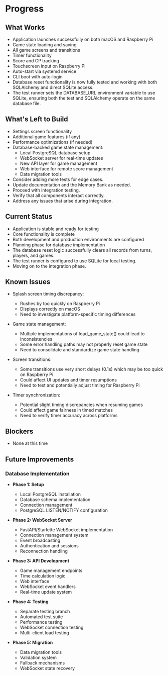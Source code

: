 # Progress

## What Works

- Application launches successfully on both macOS and Raspberry Pi
- Game state loading and saving
- All game screens and transitions
- Timer functionality
- Score and CP tracking
- Touchscreen input on Raspberry Pi
- Auto-start via systemd service
- CLI boot with auto-login
- Database reset functionality is now fully tested and working with both SQLAlchemy and direct SQLite access.
- The test runner sets the DATABASE_URL environment variable to use SQLite, ensuring both the test and SQLAlchemy operate on the same database file.

## What's Left to Build

- Settings screen functionality
- Additional game features (if any)
- Performance optimizations (if needed)
- Database-backed game state management:
  - Local PostgreSQL database setup
  - WebSocket server for real-time updates
  - New API layer for game management
  - Web interface for remote score management
  - Data migration tools
- Consider adding more tests for edge cases.
- Update documentation and the Memory Bank as needed.
- Proceed with integration testing.
- Verify that all components interact correctly.
- Address any issues that arise during integration.

## Current Status

- Application is stable and ready for testing
- Core functionality is complete
- Both development and production environments are configured
- Planning phase for database implementation
- The database reset logic successfully clears all records from turns, players, and games.
- The test runner is configured to use SQLite for local testing.
- Moving on to the integration phase.

## Known Issues

- Splash screen timing discrepancy:

  - Rushes by too quickly on Raspberry Pi
  - Displays correctly on macOS
  - Need to investigate platform-specific timing differences

- Game state management:

  - Multiple implementations of load_game_state() could lead to inconsistencies
  - Some error handling paths may not properly reset game state
  - Need to consolidate and standardize game state handling

- Screen transitions:

  - Some transitions use very short delays (0.1s) which may be too quick on Raspberry Pi
  - Could affect UI updates and timer resumptions
  - Need to test and potentially adjust timing for Raspberry Pi

- Timer synchronization:
  - Potential slight timing discrepancies when resuming games
  - Could affect game fairness in timed matches
  - Need to verify timer accuracy across platforms

## Blockers

- None at this time

## Future Improvements

### Database Implementation

- **Phase 1: Setup**

  - Local PostgreSQL installation
  - Database schema implementation
  - Connection management
  - PostgreSQL LISTEN/NOTIFY configuration

- **Phase 2: WebSocket Server**

  - FastAPI/Starlette WebSocket implementation
  - Connection management system
  - Event broadcasting
  - Authentication and sessions
  - Reconnection handling

- **Phase 3: API Development**

  - Game management endpoints
  - Time calculation logic
  - Web interface
  - WebSocket event handlers
  - Real-time update system

- **Phase 4: Testing**

  - Separate testing branch
  - Automated test suite
  - Performance testing
  - WebSocket connection testing
  - Multi-client load testing

- **Phase 5: Migration**
  - Data migration tools
  - Validation system
  - Fallback mechanisms
  - WebSocket state recovery
